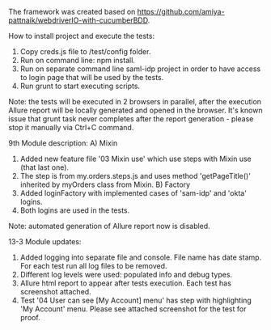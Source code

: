 The framework was created based on https://github.com/amiya-pattnaik/webdriverIO-with-cucumberBDD.

How to install project and execute the tests:
1. Copy creds.js file to /test/config folder.
2. Run on command line: npm install.
3. Run on separate command line saml-idp project in order to have access to login page that will be used by the tests.
4. Run grunt to start executing scripts.

Note: the tests will be executed in 2 browsers in parallel, after the execution Allure report will be locally generated and opened in the browser. It's known issue that grunt task never completes after the report generation - please stop it manually via Ctrl+C command.

9th Module description:
A) Mixin
1. Added new feature file '03 Mixin use' which use steps with Mixin use (that last one).
2. The step is from my.orders.steps.js and uses method 'getPageTitle()' inherited by myOrders class from Mixin.
B) Factory
1. Added loginFactory with implemented cases of 'sam-idp' and 'okta' logins.
2. Both logins are used in the tests.

Note: automated generation of Allure report now is disabled.

13-3 Module updates:
1. Added logging into separate file and console. File name has date stamp. For each test run all log files to be removed.
2. Different log levels were used: populated info and debug types.
3. Allure html report to appear after tests execution. Each test has screenshot attached.
4. Test '04 User can see [My Account] menu' has step with highlighting 'My Account' menu. Please see attached screenshot for the test for proof.